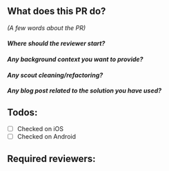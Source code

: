 ## What does this PR do?

*(A few words about the PR)*

#### *Where should the reviewer start?*

#### *Any background context you want to provide?*

#### *Any scout cleaning/refactoring?*

#### *Any blog post related to the solution you have used?*

## Todos:

- [ ] Checked on iOS
- [ ] Checked on Android

## Required reviewers:
